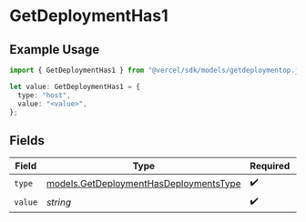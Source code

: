 # GetDeploymentHas1

## Example Usage

```typescript
import { GetDeploymentHas1 } from "@vercel/sdk/models/getdeploymentop.js";

let value: GetDeploymentHas1 = {
  type: "host",
  value: "<value>",
};
```

## Fields

| Field                                                                                  | Type                                                                                   | Required                                                                               | Description                                                                            |
| -------------------------------------------------------------------------------------- | -------------------------------------------------------------------------------------- | -------------------------------------------------------------------------------------- | -------------------------------------------------------------------------------------- |
| `type`                                                                                 | [models.GetDeploymentHasDeploymentsType](../models/getdeploymenthasdeploymentstype.md) | :heavy_check_mark:                                                                     | N/A                                                                                    |
| `value`                                                                                | *string*                                                                               | :heavy_check_mark:                                                                     | N/A                                                                                    |